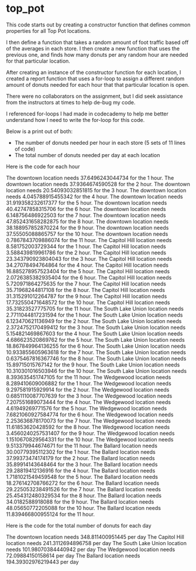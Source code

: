 # top_pot

This code starts out by creating a constructor function that defines 
common properties for all Top Pot locations. 

I then define a function that takes a random amount of foot traffic 
based off of the averages in each store. I then create a new 
function that uses the previous one, and finds how many donuts
per any random hour are needed for that particular location.

After creating an instance of the constructor function for each 
location, I created a report function that uses a for-loop to 
assign a different random amount of donuts needed for each 
hour that that particular location is open. 


There were no collaborators on the assignment, but I did seek 
assistance from the instructors at times to help de-bug my
code. 

I referenced for-loops I had made in codecademy to help me better 
understand how I need to write the for-loop for this code.


Below is a print out of both:

- The number of donuts needed per hour in each store (5 sets of 11 lines of code)
- The total number of donuts needed per day at each location


Here is the code for each hour 

The downtown location needs 37.6496243044734 for the 1 hour.
The downtown location needs 37.9364674590528 for the 2 hour.
The downtown location needs 20.54093032851815 for the 3 hour.
The downtown location needs 4.045788915455342 for the 4 hour.
The downtown location needs 31.919358232617377 for the 5 hour.
The downtown location needs 40.42747858315706 for the 6 hour.
The downtown location needs 6.148756486922503 for the 7 hour.
The downtown location needs 47.852431658282875 for the 8 hour.
The downtown location needs 38.188957852870224 for the 9 hour.
The downtown location needs 37.55505088865757 for the 10 hour.
The downtown location needs 0.7867843709886074 for the 11 hour.
The Capitol Hill location needs 8.581752003729344 for the 1 hour.
The Capitol Hill location needs 3.588439819961786 for the 2 hour.
The Capitol Hill location needs 23.343790923804043 for the 3 hour.
The Capitol Hill location needs 34.27078494764864 for the 4 hour.
The Capitol Hill location needs 16.885278957523404 for the 5 hour.
The Capitol Hill location needs 2.0726385382935404 for the 6 hour.
The Capitol Hill location needs 5.720971864275635 for the 7 hour.
The Capitol Hill location needs 35.71968244817108 for the 8 hour.
The Capitol Hill location needs 31.315291012264787 for the 9 hour.
The Capitol Hill location needs 17.732550471648572 for the 10 hour.
The Capitol Hill location needs 35.31823527775705 for the 11 hour.
The South Lake Union location needs 2.7711044817231594 for the 1 hour.
The South Lake Union location needs 6.123470621136949 for the 2 hour.
The South Lake Union location needs 2.3724752170499412 for the 3 hour.
The South Lake Union location needs 5.154821469867603 for the 4 hour.
The South Lake Union location needs 4.686623520869762 for the 5 hour.
The South Lake Union location needs 18.867849964136255 for the 6 hour.
The South Lake Union location needs 10.933855605963618 for the 7 hour.
The South Lake Union location needs 0.6375467816367746 for the 8 hour.
The South Lake Union location needs 15.89715015767142 for the 9 hour.
The South Lake Union location needs 10.310301016503946 for the 10 hour.
The South Lake Union location needs 8.393635451747105 for the 11 hour.
The Wedgewood location needs 8.289410609006882 for the 1 hour.
The Wedgewood location needs 9.297581915929914 for the 2 hour.
The Wedgewood location needs 0.6851110087707639 for the 3 hour.
The Wedgewood location needs 7.207551689073444 for the 4 hour.
The Wedgewood location needs 4.61949269771576 for the 5 hour.
The Wedgewood location needs 7.6821060927584774 for the 6 hour.
The Wedgewood location needs 2.253636878170073 for the 7 hour.
The Wedgewood location needs 11.61853620428592 for the 8 hour.
The Wedgewood location needs 3.4560240257531407 for the 9 hour.
The Wedgewood location needs 1.1510670829564331 for the 10 hour.
The Wedgewood location needs 9.513379944674671 for the 11 hour.
The Ballard location needs 30.00779395112302 for the 1 hour.
The Ballard location needs 37.99373474174179 for the 2 hour.
The Ballard location needs 35.89914143648464 for the 3 hour.
The Ballard location needs 29.28819412136916 for the 4 hour.
The Ballard location needs 1.7181021549459548 for the 5 hour.
The Ballard location needs 18.276142708766272 for the 6 hour.
The Ballard location needs 29.225053238491526 for the 7 hour.
The Ballard location needs 25.454312480329534 for the 8 hour.
The Ballard location needs 34.0182588918088 for the 9 hour.
The Ballard location needs 48.05650772205088 for the 10 hour.
The Ballard location needs 11.839466800955124 for the 11 hour.


Here is the code for the total number of donuts for each day

The downtown location needs 348.811400951445 per day 
The Capitol Hill location needs 241.3112694896758 per day 
The South Lake Union location needs 101.98070384440942 per day 
The Wedgewood location needs 72.09884150158614 per day 
The Ballard location needs 194.39302976219443 per day 